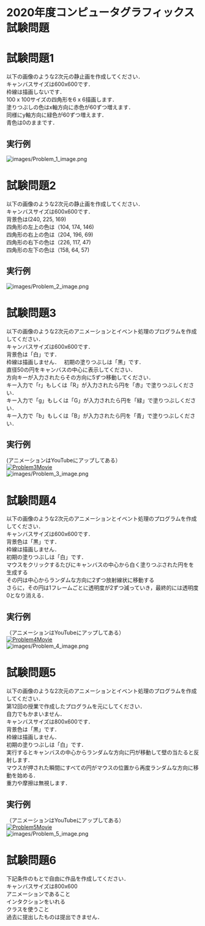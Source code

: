 # 2020年度コンピュータグラフィックス試験問題

# 試験問題1
以下の画像のような2次元の静止画を作成してください．  
キャンバスサイズは600x600です．  
枠線は描画しないです．  
100 x 100サイズの四角形を6 x 6描画します．  
塗りつぶしの色はx軸方向に赤色が60ずつ増えます．  
同様にy軸方向に緑色が60ずつ増えます．  
青色は0のままです．  

## 実行例
![images/Problem_1_image.png](images/Problem_1_image.png)

# 試験問題2
以下の画像のような2次元の静止画を作成してください．  
キャンバスサイズは600x600です．  
背景色は(240, 225, 169)  
四角形の左上の色は（104, 174, 146)  
四角形の右上の色は（204, 196, 69)  
四角形の右下の色は（226, 117, 47)  
四角形の左下の色は（158, 64, 57)  

## 実行例
![images/Problem_2_image.png](images/Problem_2_image.png)

# 試験問題3
以下の画像のような2次元のアニメーションとイベント処理のプログラムを作成してください．  
キャンバスサイズは600x600です．  
背景色は「白」です．  
枠線は描画しません．　
初期の塗りつぶしは「黒」です．  
直径50の円をキャンバスの中心に表示してください．  
方向キーが入力されたらその方向に5ずつ移動してください．  
キー入力で「r」もしくは「R」が入力されたら円を「赤」で塗りつぶしください．  
キー入力で「g」もしくは「G」が入力されたら円を「緑」で塗りつぶしください．  
キー入力で「b」もしくは「B」が入力されたら円を「青」で塗りつぶしください．  

## 実行例
(アニメーションはYouTubeにアップしてある）  
[![Problem3Movie](http://img.youtube.com/vi/76_hwRNK4sg/0.jpg)](http://www.youtube.com/watch?v=76_hwRNK4sg "Problem3Movie")  
![images/Problem_3_image.png](images/Problem_3_image.png)

# 試験問題4
以下の画像のような2次元のアニメーションとイベント処理のプログラムを作成してください．  
キャンバスサイズは600x600です．  
背景色は「黒」です．  
枠線は描画しません．  
初期の塗りつぶしは「白」です．  
マウスをクリックするたびにキャンバスの中心から白く塗りつぶされた円をを生成する  
その円は中心からランダムな方向に2ずつ放射線状に移動する  
さらに，その円は1フレームごとに透明度が2ずつ減っていき，最終的には透明度0となり消える．  
## 実行例
（アニメーションはYouTubeにアップしてある）  
[![Problem4Movie](http://img.youtube.com/vi/E-sM0Nal0Fw/0.jpg)](http://www.youtube.com/watch?v=E-sM0Nal0Fw "Problem4Movie")  
![images/Problem_4_image.png](images/Problem_4_image.png)

# 試験問題5
以下の画像のような2次元のアニメーションとイベント処理のプログラムを作成してください．  
第12回の授業で作成したプログラムを元にしてください．  
自力でもかまいません．  
キャンバスサイズは800x600です．  
背景色は「黒」です．  
枠線は描画しません．  
初期の塗りつぶしは「白」です．  
実行するとキャンバスの中心からランダムな方向に円が移動して壁の当たると反射します．  
マウスが押された瞬間にすべての円がマウスの位置から再度ランダムな方向に移動を始める．  
重力や摩擦は無視します．  

## 実行例
（アニメーションはYouTubeにアップしてある）  
[![Problem5Movie](http://img.youtube.com/vi/Yqoq_6_Yh0k/0.jpg)](http://www.youtube.com/watch?v=Yqoq_6_Yh0k "Problem5Movie")  
![images/Problem_5_image.png](images/Problem_5_image.png)

# 試験問題6
下記条件のもとで自由に作品を作成してください．  
キャンバスサイズは800x600  
アニメーションであること  
インタクションをいれる  
クラスを使うこと  
過去に提出したものは提出できません．  